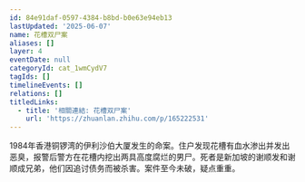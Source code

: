 ```yaml
---
id: 84e91daf-0597-4384-b8bd-b0e63e94eb13
lastUpdated: '2025-06-07'
name: 花槽双尸案
aliases: []
layer: 4
eventDate: null
categoryId: cat_1wmCydV7
tagIds: []
timelineEvents: []
relations: []
titledLinks:
  - title: '相關連結: 花槽双尸案'
    url: 'https://zhuanlan.zhihu.com/p/165222531'
---
```

1984年香港铜锣湾的伊利沙伯大厦发生的命案。住户发现花槽有血水渗出并发出恶臭，报警后警方在花槽内挖出两具高度腐烂的男尸。死者是新加坡的谢顺发和谢顺成兄弟，他们因追讨债务而被杀害。案件至今未破，疑点重重。
